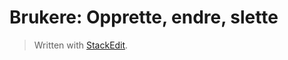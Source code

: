 # Brukere: Opprette, endre, slette


> Written with [StackEdit](https://stackedit.io/).
<!--stackedit_data:
eyJoaXN0b3J5IjpbLTgwODczMjU4MV19
-->